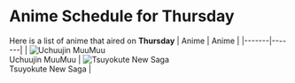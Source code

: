 # Anime Schedule for Thursday
Here is a list of anime that aired on **Thursday** 
| Anime | Anime |
|-------|-------|
| ![Uchuujin MuuMuu](https://cdn.myanimelist.net/images/anime/1979/148096.webp)<br>Uchuujin MuuMuu | ![Tsuyokute New Saga](https://cdn.myanimelist.net/images/anime/1170/147753.webp)<br>Tsuyokute New Saga |
